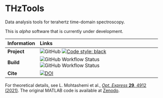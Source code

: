 # THzTools

Data analysis tools for terahertz time-domain spectroscopy.

This is *alpha* software that is currently under development.

| Information | Links                                                                                                                                                                                                                                                                                                    |
|:------------|:---------------------------------------------------------------------------------------------------------------------------------------------------------------------------------------------------------------------------------------------------------------------------------------------------------|
| **Project** | ![GitHub](https://img.shields.io/github/license/dodge-research-group/thztools) [![Code style: black](https://img.shields.io/badge/code%20style-black-000000.svg)](https://github.com/psf/black)                                                                                                          |
| **Build**   | ![GitHub Workflow Status](https://img.shields.io/github/actions/workflow/status/dodge-research-group/thztools/sphinx.yml?label=build%3Adocs) ![GitHub Workflow Status](https://img.shields.io/github/actions/workflow/status/dodge-research-group/thztools/python-package-conda.yml?label=build%3Atests) |
| **Cite**    | [![DOI](https://zenodo.org/badge/DOI/10.5281/zenodo.4876388.svg)](https://doi.org/10.5281/zenodo.4876388)                                                                                                                                                                                                |

For theoretical details, see L. Mohtashemi et al., 
[*Opt. Express* **29**, 4912 (2021)](https://doi.org/10.1364/OE.417724).
The original MATLAB code is available at [Zenodo](https://zenodo.org/record/4876388).